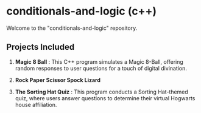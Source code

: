 # conditionals-and-logic (c++)

Welcome to the "conditionals-and-logic" repository. 

## Projects Included

1. **Magic 8 Ball** : This C++ program simulates a Magic 8-Ball, offering random responses to user questions for a touch of digital divination.

2. **Rock Paper Scissor Spock Lizard** 

3. **The Sorting Hat Quiz** : This program conducts a Sorting Hat-themed quiz, where users answer questions to determine their virtual Hogwarts house affiliation.
